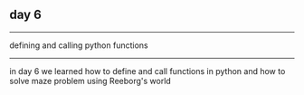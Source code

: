 <h2>day 6</h2>

---
defining and calling python functions 

---
in day 6 we learned how to define and call functions in python and how to solve maze problem using Reeborg's world 